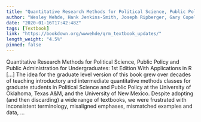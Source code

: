 ```yaml
---
title: "Quantitative Research Methods for Political Science, Public Policy and Public Administration for Undergraduates: 1st Edition With Applications in R"
author: "Wesley Wehde, Hank Jenkins-Smith, Joseph Ripberger, Gary Copeland, Matthew Nowlin, Tyler Hughes, Aaron Fister, and Josie Davis"
date: "2020-01-16T17:42:48Z"
tags: [Textbook]
link: "https://bookdown.org/wwwehde/qrm_textbook_updates/"
length_weight: "4.5%"
pinned: false
---
```


Quantitative Research Methods for Political Science, Public Policy and Public Administration for Undergraduates: 1st Edition With Applications in R [...] The idea for the graduate level version of this book grew over decades of teaching introductory and intermediate quantitative methods classes for graduate students in Political Science and Public Policy at the University of Oklahoma, Texas A&M, and the University of New Mexico. Despite adopting (and then discarding) a wide range of textbooks, we were frustrated with inconsistent terminology, misaligned emphases, mismatched examples and data,  ...
